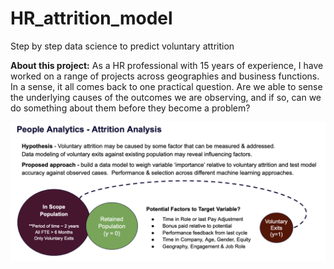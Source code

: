 # HR_attrition_model
Step by step data science to predict voluntary attrition

**About this project:**
As a HR professional with 15 years of experience, I have worked on a range of projects across geographies and business functions.  In a sense, it all comes back to one practical question.  Are we able to sense the underlying causes of the outcomes we are observing, and if so, can we do something about them before they become a problem? 

![How it works:](Attrition_model2.png)

